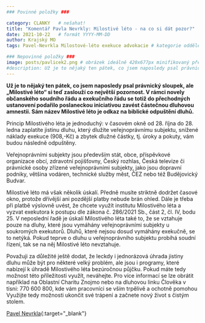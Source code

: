 ```yaml
---
### Povinné položky ###

category: CLANKY   # nešahat!
title: "Komentář Pavla Nevrkly: Milostivé léto - na co si dát pozor?"
date: 2021-10-22   # formát YYYY-MM-DD
author: Krajský MO
tags: Pavel-Nevrkla Milostové-léto exekuce advokacie # kategorie odděleny mezerami, např. volby zemědělství životní-prostředí piráti (viz https://jihomoravsky.pirati.cz/tags/)

### Nepovinné položky ###
image: posts/pavlicek2.png # obrázek ideálně 420x677px minifikovaný přes https://tinypng.com/
#description: Už je to nějaký ten pátek, co jsem naposledy psal právnický sloupek, ale „Milostivé léto“ si teď zaslouží co největší pozornost. V rámci novely občanského soudního řádu a exekučního řádu se totiž do přechodných ustanovení podařilo poslaneckou iniciativou zavést částečnou dluhovou amnestii. Sám název Milostivé léto je odkaz na biblické odpuštění dluhů.
---
```

**Už je to nějaký ten pátek, co jsem naposledy psal právnický sloupek, ale „Milostivé léto“ si teď zaslouží co největší pozornost. V rámci novely občanského soudního řádu a exekučního řádu se totiž do přechodných ustanovení podařilo poslaneckou iniciativou zavést částečnou dluhovou amnestii. Sám název Milostivé léto je odkaz na biblické odpuštění dluhů.** 

Princip Milostivého léta je jednoduchý: v časovém okně od 28. října do 28. ledna zaplatíte jistinu dluhu, který dlužíte veřejnoprávnímu subjektu, snížené náklady exekuce (908,-Kč) a zbytek dlužné částky, tj. úroky a pokuty, vám budou následně odpuštěny.

Veřejnoprávními subjekty jsou především stát, obce, příspěvkové organizace obcí, zdravotní pojišťovny, Český rozhlas, Česká televize či právnické osoby zřízené veřejnoprávními subjekty, jako jsou dopravní podniky, většina vodáren, technické služby měst, ČEZ nebo též Budějovický Budvar.

Milostivé léto má však několik úskalí. Předně musíte striktně dodržet časové okno, protože dřívější ani pozdější platby nebude brán ohled. Dále je třeba při platbě výslovně uvést, že chcete využít institutu Milostivého léta a vyzvat exekutora k postupu dle zákona č. 286/2021 Sb., část 2, čl. IV, bodu 25. V neposlední řadě je úskalí Milostivého léta také to, že se vztahuje pouze na dluhy, které jsou vymáhány veřejnoprávními subjekty u soukromých exekutorů. Dluhů, které nejsou dosud vymáhány exekučně, se to netýká. Pokud teprve o dluhu u veřejnoprávního subjektu probíhá soudní řízení, tak se na něj Milostivé léto nevztahuje.

Považuji za důležité ještě dodat, že leckdy i jednorázová úhrada jistiny dluhu může být pro některé velký problém, ale jsou i programy, které nabízejí k úhradě Milostivého léta bezúročnou půjčku. Pokud máte tedy možnost této příležitosti využít, neváhejte. Pro více informací se lze obrátit například na Oblastní Charitu Znojmo nebo na dluhovou linku Člověka v tísni: 770 600 800, kde vám pracovníci se vším trpělivě a ochotně pomohou Využijte tedy možnosti ukončit své trápení a začnete nový život s čistým stolem. 
 
[Pavel Nevrkla](https://jihomoravsky.pirati.cz/lide/pavel-nevrkla/){:target="_blank"}


